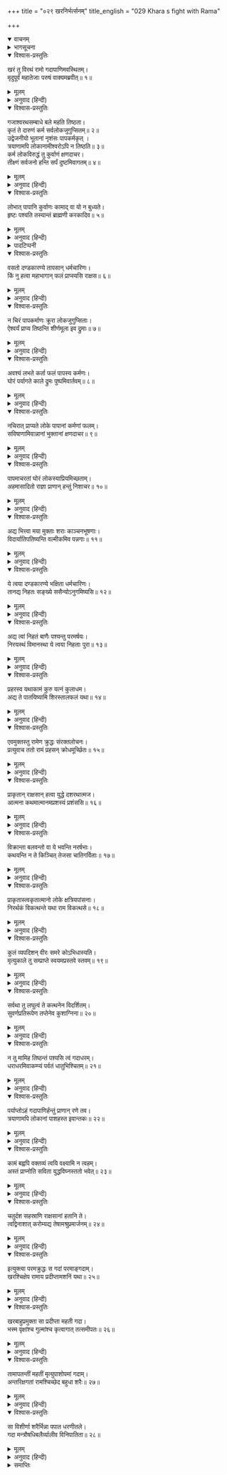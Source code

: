 +++
title = "०२९ खरनिर्भर्त्सनम्"
title_english = "029 Khara s fight with Rama"

+++
<details open><summary>वाचनम्</summary>
<div caption="श्रीराम-हरिसीताराममूर्ति-घनपाठिभ्यां वचनम्" class="audioEmbed" src="https://archive.org/download/Ramayana-recitation-Sriram-harisItArAmamUrti-Ghanapaati-v2/Kanda_3/Kanda_3_ARK-029-Khara_Nribhartha_Sanam.mp3"></div>
</details>

<details><summary>भागसूचना</summary>

29. श्रीरामका खरको फटकारना तथा खरका भी उन्हें कठोर उत्तर देकर उनके ऊपर गदाका प्रहार करना और श्रीरामद्वारा उस गदाका खण्डन
</details>

<details open><summary>विश्वास-प्रस्तुतिः</summary>

खरं तु विरथं रामो गदापाणिमवस्थितम्।  
मृदुपूर्वं महातेजाः परुषं वाक्यमब्रवीत्॥ १॥
</details>

<details><summary>मूलम्</summary>

खरं तु विरथं रामो गदापाणिमवस्थितम्।  
मृदुपूर्वं महातेजाः परुषं वाक्यमब्रवीत्॥ १॥
</details>

<details><summary>अनुवाद (हिन्दी)</summary>

खरको रथहीन होकर गदा हाथमें लिये सामने उपस्थित देख महातेजस्वी भगवान् श्रीराम पहले कोमल और फिर कठोर वाणीमें बोले—॥ १॥
</details>

<details open><summary>विश्वास-प्रस्तुतिः</summary>

गजाश्वरथसम्बाधे बले महति तिष्ठता।  
कृतं ते दारुणं कर्म सर्वलोकजुगुप्सितम्॥ २॥  
उद्वेजनीयो भूतानां नृशंसः पापकर्मकृत् ।  
त्रयाणामपि लोकानामीश्वरोऽपि न तिष्ठति॥ ३॥  
कर्म लोकविरुद्धं तु कुर्वाणं क्षणदाचर।  
तीक्ष्णं सर्वजनो हन्ति सर्पं दुष्टमिवागतम्॥ ४॥
</details>

<details><summary>मूलम्</summary>

गजाश्वरथसम्बाधे बले महति तिष्ठता।  
कृतं ते दारुणं कर्म सर्वलोकजुगुप्सितम्॥ २॥  
उद्वेजनीयो भूतानां नृशंसः पापकर्मकृत् ।  
त्रयाणामपि लोकानामीश्वरोऽपि न तिष्ठति॥ ३॥  
कर्म लोकविरुद्धं तु कुर्वाणं क्षणदाचर।  
तीक्ष्णं सर्वजनो हन्ति सर्पं दुष्टमिवागतम्॥ ४॥
</details>

<details><summary>अनुवाद (हिन्दी)</summary>

‘निशाचर! हाथी, घोड़े और रथोंसे भरी हुई विशाल सेनाके बीचमें खड़े रहकर (असंख्य राक्षसोंके स्वामित्वका अभिमान लेकर) तूने सदा जो क्रूरतापूर्ण कर्म किया है, उसकी समस्त लोकोंद्वारा निन्दा हुई है। जो समस्त प्राणियोंको उद्वेगमें डालनेवाला, क्रूर और पापाचारी है, वह तीनों लोकोंका ईश्वर हो तो भी अधिक कालतक टिक नहीं सकता। जो लोकविरोधी कठोर कर्म करनेवाला है, उसे सब लोग सामने आये हुए दुष्ट सर्पकी भाँति मारते हैं॥ २—४॥
</details>

<details open><summary>विश्वास-प्रस्तुतिः</summary>

लोभात् पापानि कुर्वाणः कामाद् वा यो न बुध्यते।  
हृष्टः पश्यति तस्यान्तं ब्राह्मणी करकादिव॥ ५॥
</details>

<details><summary>मूलम्</summary>

लोभात् पापानि कुर्वाणः कामाद् वा यो न बुध्यते।  
हृष्टः पश्यति तस्यान्तं ब्राह्मणी करकादिव॥ ५॥
</details>

<details><summary>अनुवाद (हिन्दी)</summary>

‘जो वस्तु प्राप्त नहीं हुई है, उसकी इच्छाको ‘काम’ कहते हैं और प्राप्त हुई वस्तुको अधिक-से-अधिक संख्यामें पानेकी इच्छाका नाम ‘लोभ’ है। जो काम अथवा लोभसे प्रेरित हो पाप करता है और उसके (विनाशकारी) परिणामको नहीं समझता है, उलटे उस पापमें हर्षका अनुभव करता है, वह उसी प्रकार अपना विनाशरूप परिणाम देखता है जैसे वर्षाके साथ गिरे हुए ओलेको खाकर ब्राह्मणी (रक्तपुच्छिका) नामवाली कीड़ी अपना विनाश देखती है *॥ ५॥
</details>

<details><summary>पादटिप्पनी</summary>

* लाल पूँछवाली एक कीड़ी होती है, जो ओला खा लेनेपर मर जाती है। वह उसके लिये विषका काम करता है—यह बात लोकमें प्रसिद्ध है।
</details>

<details open><summary>विश्वास-प्रस्तुतिः</summary>

वसतो दण्डकारण्ये तापसान् धर्मचारिणः।  
किं नु हत्वा महाभागान् फलं प्राप्स्यसि राक्षस॥ ६॥
</details>

<details><summary>मूलम्</summary>

वसतो दण्डकारण्ये तापसान् धर्मचारिणः।  
किं नु हत्वा महाभागान् फलं प्राप्स्यसि राक्षस॥ ६॥
</details>

<details><summary>अनुवाद (हिन्दी)</summary>

‘राक्षस! दण्डकारण्यमें निवास करनेवाले तपस्यामें संलग्न धर्मपरायण महाभाग मुनियोंकी हत्या करके न जाने तू कौन-सा फल पायेगा?॥ ६॥
</details>

<details open><summary>विश्वास-प्रस्तुतिः</summary>

न चिरं पापकर्माणः क्रूरा लोकजुगुप्सिताः।  
ऐश्वर्यं प्राप्य तिष्ठन्ति शीर्णमूला इव द्रुमाः॥ ७॥
</details>

<details><summary>मूलम्</summary>

न चिरं पापकर्माणः क्रूरा लोकजुगुप्सिताः।  
ऐश्वर्यं प्राप्य तिष्ठन्ति शीर्णमूला इव द्रुमाः॥ ७॥
</details>

<details><summary>अनुवाद (हिन्दी)</summary>

‘जिनकी जड़ खोखली हो गयी हो, वे वृक्ष जैसे अधिक कालतक नहीं खड़े रह सकते, उसी प्रकार पापकर्म करनेवाले लोकनिन्दित क्रूर पुरुष (किसी पूर्वपुण्यके प्रभावसे) ऐश्वर्यको पाकर भी चिरकालतक उसमें प्रतिष्ठित नहीं रह पाते (उससे भ्रष्ट हो ही जाते हैं)॥ ७॥
</details>

<details open><summary>विश्वास-प्रस्तुतिः</summary>

अवश्यं लभते कर्ता फलं पापस्य कर्मणः।  
घोरं पर्यागते काले द्रुमः पुष्पमिवार्तवम्॥ ८॥
</details>

<details><summary>मूलम्</summary>

अवश्यं लभते कर्ता फलं पापस्य कर्मणः।  
घोरं पर्यागते काले द्रुमः पुष्पमिवार्तवम्॥ ८॥
</details>

<details><summary>अनुवाद (हिन्दी)</summary>

‘जैसे समय आनेपर वृक्षमें ऋतुके अनुसार फूल लगते ही हैं, उसी प्रकार पापकर्म करनेवाले पुरुषको समयानुसार अपने उस पापकर्मका भयंकर फल अवश्य ही प्राप्त होता है॥ ८॥
</details>

<details open><summary>विश्वास-प्रस्तुतिः</summary>

नचिरात् प्राप्यते लोके पापानां कर्मणां फलम्।  
सविषाणामिवान्नानां भुक्तानां क्षणदाचर॥ ९॥
</details>

<details><summary>मूलम्</summary>

नचिरात् प्राप्यते लोके पापानां कर्मणां फलम्।  
सविषाणामिवान्नानां भुक्तानां क्षणदाचर॥ ९॥
</details>

<details><summary>अनुवाद (हिन्दी)</summary>

‘निशाचर! जैसे खाये हुए विषमिश्रित अन्नका परिणाम तुरंत ही भोगना पड़ता है, उसी प्रकार लोकमें किये गये पापकर्मोंका फल शीघ्र ही प्राप्त होता है॥ ९॥
</details>

<details open><summary>विश्वास-प्रस्तुतिः</summary>

पापमाचरतां घोरं लोकस्याप्रियमिच्छताम्।  
अहमासादितो राज्ञा प्राणान् हन्तुं निशाचर॥ १०॥
</details>

<details><summary>मूलम्</summary>

पापमाचरतां घोरं लोकस्याप्रियमिच्छताम्।  
अहमासादितो राज्ञा प्राणान् हन्तुं निशाचर॥ १०॥
</details>

<details><summary>अनुवाद (हिन्दी)</summary>

‘राक्षस! जो संसारका बुरा चाहते हुए घोर पापकर्ममें लगे हुए हैं, उन्हें प्राणदण्ड देनेके लिये मेरे पिता महाराज दशरथने मुझे यहाँ वनमें भेजा है॥ १०॥
</details>

<details open><summary>विश्वास-प्रस्तुतिः</summary>

अद्य भित्त्वा मया मुक्ताः शराः काञ्चनभूषणाः।  
विदार्यातिपतिष्यन्ति वल्मीकमिव पन्नगाः॥ ११॥
</details>

<details><summary>मूलम्</summary>

अद्य भित्त्वा मया मुक्ताः शराः काञ्चनभूषणाः।  
विदार्यातिपतिष्यन्ति वल्मीकमिव पन्नगाः॥ ११॥
</details>

<details><summary>अनुवाद (हिन्दी)</summary>

‘आज मेरे छोड़े हुए सुवर्णभूषित बाण जैसे सर्प बाँबीको छेदकर निकलते हैं, उसी प्रकार तेरे शरीरको फाड़कर पृथ्वीको भी विदीर्ण करके पातालमें जाकर गिरेंगे॥ ११॥
</details>

<details open><summary>विश्वास-प्रस्तुतिः</summary>

ये त्वया दण्डकारण्ये भक्षिता धर्मचारिणः।  
तानद्य निहतः सङ्ख्ये ससैन्योऽनुगमिष्यसि॥ १२॥
</details>

<details><summary>मूलम्</summary>

ये त्वया दण्डकारण्ये भक्षिता धर्मचारिणः।  
तानद्य निहतः सङ्ख्ये ससैन्योऽनुगमिष्यसि॥ १२॥
</details>

<details><summary>अनुवाद (हिन्दी)</summary>

‘तूने दण्डकारण्यमें जिन धर्मपरायण ऋषियोंका भक्षण किया है, आज युद्धमें मारा जाकर सेनासहित तू भी उन्हींका अनुसरण करेगा॥ १२॥
</details>

<details open><summary>विश्वास-प्रस्तुतिः</summary>

अद्य त्वां निहतं बाणैः पश्यन्तु परमर्षयः।  
निरयस्थं विमानस्था ये त्वया निहताः पुरा॥ १३॥
</details>

<details><summary>मूलम्</summary>

अद्य त्वां निहतं बाणैः पश्यन्तु परमर्षयः।  
निरयस्थं विमानस्था ये त्वया निहताः पुरा॥ १३॥
</details>

<details><summary>अनुवाद (हिन्दी)</summary>

‘पहले तूने जिनका वध किया है, वे महर्षि विमानपर बैठकर आज तुझे मेरे बाणोंसे मारा गया और नरकतुल्य कष्ट भोगता हुआ देखें॥ १३॥
</details>

<details open><summary>विश्वास-प्रस्तुतिः</summary>

प्रहरस्व यथाकामं कुरु यत्नं कुलाधम।  
अद्य ते पातयिष्यामि शिरस्तालफलं यथा॥ १४॥
</details>

<details><summary>मूलम्</summary>

प्रहरस्व यथाकामं कुरु यत्नं कुलाधम।  
अद्य ते पातयिष्यामि शिरस्तालफलं यथा॥ १४॥
</details>

<details><summary>अनुवाद (हिन्दी)</summary>

‘कुलाधम! तेरी जितनी इच्छा हो, प्रहार कर। जितना सम्भव हो, मुझे परास्त करनेका प्रयत्न कर, किंतु आज मैं तेरे मस्तकको ताड़के फलकी भाँति अवश्य काट गिराऊँगा’॥ १४॥
</details>

<details open><summary>विश्वास-प्रस्तुतिः</summary>

एवमुक्तस्तु रामेण क्रुद्धः संरक्तलोचनः।  
प्रत्युवाच ततो रामं प्रहसन् क्रोधमूर्च्छितः॥ १५॥
</details>

<details><summary>मूलम्</summary>

एवमुक्तस्तु रामेण क्रुद्धः संरक्तलोचनः।  
प्रत्युवाच ततो रामं प्रहसन् क्रोधमूर्च्छितः॥ १५॥
</details>

<details><summary>अनुवाद (हिन्दी)</summary>

श्रीरामके ऐसा कहनेपर खर कुपित हो उठा। उसकी आँखें लाल हो गयीं। वह क्रोधसे अचेत-सा होकर हँसता हुआ श्रीरामको इस प्रकार उत्तर देने लगा—॥ १५॥
</details>

<details open><summary>विश्वास-प्रस्तुतिः</summary>

प्राकृतान् राक्षसान् हत्वा युद्धे दशरथात्मज।  
आत्मना कथमात्मानमप्रशस्यं प्रशंससि॥ १६॥
</details>

<details><summary>मूलम्</summary>

प्राकृतान् राक्षसान् हत्वा युद्धे दशरथात्मज।  
आत्मना कथमात्मानमप्रशस्यं प्रशंससि॥ १६॥
</details>

<details><summary>अनुवाद (हिन्दी)</summary>

‘दशरथकुमार! तुम साधारण राक्षसोंको युद्धमें मारकर स्वयं ही अपनी इतनी प्रशंसा कैसे कर रहे हो? तुम प्रशंसाके योग्य कदापि नहीं हो॥ १६॥
</details>

<details open><summary>विश्वास-प्रस्तुतिः</summary>

विक्रान्ता बलवन्तो वा ये भवन्ति नरर्षभाः।  
कथयन्ति न ते किञ्चित् तेजसा चातिगर्विताः॥ १७॥
</details>

<details><summary>मूलम्</summary>

विक्रान्ता बलवन्तो वा ये भवन्ति नरर्षभाः।  
कथयन्ति न ते किञ्चित् तेजसा चातिगर्विताः॥ १७॥
</details>

<details><summary>अनुवाद (हिन्दी)</summary>

‘जो श्रेष्ठ पुरुष पराक्रमी अथवा बलवान् होते हैं, वे अपने प्रतापके कारण अधिक घमंडमें भरकर कोई बात नहीं कहते हैं (अपने विषयमें मौन ही रहते हैं)॥ १७॥
</details>

<details open><summary>विश्वास-प्रस्तुतिः</summary>

प्राकृतास्त्वकृतात्मानो लोके क्षत्रियपांसनाः।  
निरर्थकं विकत्थन्ते यथा राम विकत्थसे॥ १८॥
</details>

<details><summary>मूलम्</summary>

प्राकृतास्त्वकृतात्मानो लोके क्षत्रियपांसनाः।  
निरर्थकं विकत्थन्ते यथा राम विकत्थसे॥ १८॥
</details>

<details><summary>अनुवाद (हिन्दी)</summary>

‘राम! जो क्षुद्र, अजितात्मा और क्षत्रियकुलकलंक होते हैं, वे ही संसारमें अपनी बड़ाईके लिये व्यर्थ डींग हाँका करते हैं; जैसे इस समय तुम (अपने विषयमें) बढ़-बढ़कर बातें बना रहे हो॥ १८॥
</details>

<details open><summary>विश्वास-प्रस्तुतिः</summary>

कुलं व्यपदिशन् वीरः समरे कोऽभिधास्यति।  
मृत्युकाले तु सम्प्राप्ते स्वयमप्रस्तवे स्तवम्॥ १९॥
</details>

<details><summary>मूलम्</summary>

कुलं व्यपदिशन् वीरः समरे कोऽभिधास्यति।  
मृत्युकाले तु सम्प्राप्ते स्वयमप्रस्तवे स्तवम्॥ १९॥
</details>

<details><summary>अनुवाद (हिन्दी)</summary>

‘जब कि मृत्युके समान युद्धका अवसर उपस्थित है, ऐसे समयमें बिना किसी प्रस्तावके ही समराङ्गणमें कौन वीर अपनी कुलीनता प्रकट करता हुआ आप ही अपनी स्तुति करेगा?॥ १९॥
</details>

<details open><summary>विश्वास-प्रस्तुतिः</summary>

सर्वथा तु लघुत्वं ते कत्थनेन विदर्शितम्।  
सुवर्णप्रतिरूपेण तप्तेनेव कुशाग्निना॥ २०॥
</details>

<details><summary>मूलम्</summary>

सर्वथा तु लघुत्वं ते कत्थनेन विदर्शितम्।  
सुवर्णप्रतिरूपेण तप्तेनेव कुशाग्निना॥ २०॥
</details>

<details><summary>अनुवाद (हिन्दी)</summary>

‘जैसे पीतल सुवर्णशोधक आगमें तपाये जानेपर अपनी लघुता (कालेपन) को ही व्यक्त करता है, उसी प्रकार अपनी झूठी प्रशंसाके द्वारा तुमने सर्वथा अपने ओछेपनका ही परिचय दिया है॥ २०॥
</details>

<details open><summary>विश्वास-प्रस्तुतिः</summary>

न तु मामिह तिष्ठन्तं पश्यसि त्वं गदाधरम्।  
धराधरमिवाकम्प्यं पर्वतं धातुभिश्चितम्॥ २१॥
</details>

<details><summary>मूलम्</summary>

न तु मामिह तिष्ठन्तं पश्यसि त्वं गदाधरम्।  
धराधरमिवाकम्प्यं पर्वतं धातुभिश्चितम्॥ २१॥
</details>

<details><summary>अनुवाद (हिन्दी)</summary>

‘क्या तुम नहीं देखते कि मैं नाना प्रकारके धातुओंकी खानोंसे युक्त तथा पृथ्वीको धारण करनेवाले अविचल कुलपर्वतके समान यहाँ स्थिरभावसे तुम्हारे सामने गदा लेकर खड़ा हूँ॥ २१॥
</details>

<details open><summary>विश्वास-प्रस्तुतिः</summary>

पर्याप्तोऽहं गदापाणिर्हन्तुं प्राणान् रणे तव।  
त्रयाणामपि लोकानां पाशहस्त इवान्तकः॥ २२॥
</details>

<details><summary>मूलम्</summary>

पर्याप्तोऽहं गदापाणिर्हन्तुं प्राणान् रणे तव।  
त्रयाणामपि लोकानां पाशहस्त इवान्तकः॥ २२॥
</details>

<details><summary>अनुवाद (हिन्दी)</summary>

‘मैं अकेला ही पाशधारी यमराजकी भाँति गदा हाथमें लेकर रणभूमिमें तुम्हारे और तीनों लोकोंके भी प्राण लेनेकी शक्ति रखता हूँ॥ २२॥
</details>

<details open><summary>विश्वास-प्रस्तुतिः</summary>

कामं बह्वपि वक्तव्यं त्वयि वक्ष्यामि न त्वहम्।  
अस्तं प्राप्नोति सविता युद्धविघ्नस्ततो भवेत्॥ २३॥
</details>

<details><summary>मूलम्</summary>

कामं बह्वपि वक्तव्यं त्वयि वक्ष्यामि न त्वहम्।  
अस्तं प्राप्नोति सविता युद्धविघ्नस्ततो भवेत्॥ २३॥
</details>

<details><summary>अनुवाद (हिन्दी)</summary>

‘यद्यपि तुम्हारे विषयमें मैं इच्छानुसार बहुत कुछ कह सकता हूँ तथापि इस समय कुछ नहीं कहूँगा; क्योंकि सूर्यदेव अस्ताचलको जा रहे हैं, अतः युद्धमें विघ्न पड़ जायगा॥ २३॥
</details>

<details open><summary>विश्वास-प्रस्तुतिः</summary>

चतुर्दश सहस्राणि राक्षसानां हतानि ते।  
त्वद्विनाशात् करोम्यद्य तेषामश्रुप्रमार्जनम्॥ २४॥
</details>

<details><summary>मूलम्</summary>

चतुर्दश सहस्राणि राक्षसानां हतानि ते।  
त्वद्विनाशात् करोम्यद्य तेषामश्रुप्रमार्जनम्॥ २४॥
</details>

<details><summary>अनुवाद (हिन्दी)</summary>

‘तुमने चौदह हजार राक्षसोंका संहार किया है, अतः आज तुम्हारा भी विनाश करके मैं उन सबके आँसू पोछूँगा—उनकी मौतका बदला चुकाऊँगा’॥ २४॥
</details>

<details open><summary>विश्वास-प्रस्तुतिः</summary>

इत्युक्त्वा परमक्रुद्धः स गदां परमाङ्गदाम्।  
खरश्चिक्षेप रामाय प्रदीप्तामशनिं यथा॥ २५॥
</details>

<details><summary>मूलम्</summary>

इत्युक्त्वा परमक्रुद्धः स गदां परमाङ्गदाम्।  
खरश्चिक्षेप रामाय प्रदीप्तामशनिं यथा॥ २५॥
</details>

<details><summary>अनुवाद (हिन्दी)</summary>

ऐसा कहकर अत्यन्त क्रोधसे भरे हुए खरने उत्तम वलय (कड़े) से विभूषित तथा प्रज्वलित वज्रके समान भयंकर गदाको श्रीरामचन्द्रजीके ऊपर चलाया॥ २५॥
</details>

<details open><summary>विश्वास-प्रस्तुतिः</summary>

खरबाहुप्रमुक्ता सा प्रदीप्ता महती गदा।  
भस्म वृक्षांश्च गुल्मांश्च कृत्वागात् तत्समीपतः॥ २६॥
</details>

<details><summary>मूलम्</summary>

खरबाहुप्रमुक्ता सा प्रदीप्ता महती गदा।  
भस्म वृक्षांश्च गुल्मांश्च कृत्वागात् तत्समीपतः॥ २६॥
</details>

<details><summary>अनुवाद (हिन्दी)</summary>

खरके हाथोंसे छूटी हुई वह दीप्तिमान् विशाल गदा वृक्षों और लताओंको भस्म करके उनके समीप जा पहुँची॥ २६॥
</details>

<details open><summary>विश्वास-प्रस्तुतिः</summary>

तामापतन्तीं महतीं मृत्युपाशोपमां गदाम्।  
अन्तरिक्षगतां रामश्चिच्छेद बहुधा शरैः॥ २७॥
</details>

<details><summary>मूलम्</summary>

तामापतन्तीं महतीं मृत्युपाशोपमां गदाम्।  
अन्तरिक्षगतां रामश्चिच्छेद बहुधा शरैः॥ २७॥
</details>

<details><summary>अनुवाद (हिन्दी)</summary>

मृत्युके पाशकी भाँति उस विशाल गदाको अपने ऊपर आती देख श्रीरामचन्द्रजीने अनेक बाण मारकर आकाशमें ही उसके टुकड़े-टुकड़े कर डाले॥ २७॥
</details>

<details open><summary>विश्वास-प्रस्तुतिः</summary>

सा विशीर्णा शरैर्भिन्ना पपात धरणीतले।  
गदा मन्त्रौषधिबलैर्व्यालीव विनिपातिता॥ २८॥
</details>

<details><summary>मूलम्</summary>

सा विशीर्णा शरैर्भिन्ना पपात धरणीतले।  
गदा मन्त्रौषधिबलैर्व्यालीव विनिपातिता॥ २८॥
</details>

<details><summary>अनुवाद (हिन्दी)</summary>

बाणोंसे विदीर्ण एवं चूर-चूर होकर वह गदा पृथ्वीपर गिर पड़ी, मानो कोई सर्पिणी मन्त्र और ओषधियोंके बलसे गिरायी गयी हो॥ २८॥
</details>

<details><summary>समाप्तिः</summary>

इत्यार्षे श्रीमद्रामायणे वाल्मीकीये आदिकाव्येऽरण्यकाण्डे एकोनत्रिंशः सर्गः॥ २९॥  
इस प्रकार श्रीवाल्मीकिनिर्मित आर्षरामायण आदिकाव्यके अरण्यकाण्डमें उनतीसवाँ सर्ग पूरा हुआ॥ २९॥
</details>

